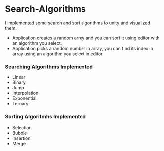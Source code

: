 # Search-Algorithms

I implemented some search and sort algorithms to unity and visualized them.

* Application creates a random array and you can sort it using editor with an algorithm you select.
* Application picks a random number in array, you can find its index in array using an algorithm you select in editor.

### Searching Algorithms Implemented
* Linear
* Binary
* Jump
* Interpolation
* Exponential
* Ternary

### Sorting Algoritmhs Implemented
* Selection
* Bubble
* Insertion
* Merge
